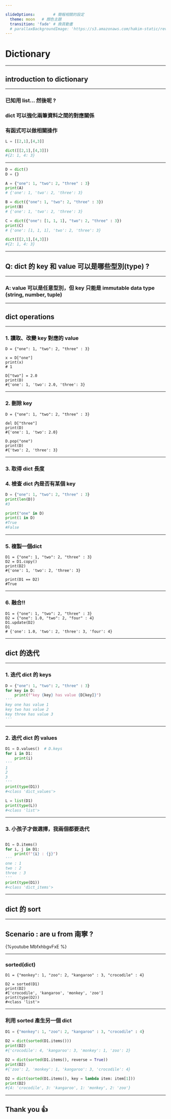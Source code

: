 ```yaml
---

slideOptions:        # 簡報相關的設定
  theme: moon   # 顏色主題
  transition: 'fade' # 換頁動畫
  # parallaxBackgroundImage: 'https://s3.amazonaws.com/hakim-static/reveal-js/reveal-parallax-1.jpg'
---
```


# Dictionary

---

## introduction to dictionary

----

### 已知用 list... 然後呢 ?

### dict 可以強化兩筆資料之間的對應關係
### 有函式可以做相關操作

```python =
L = [[2,1],[4,3]]

dict([[2,1],[4,3]])
#{2: 1, 4: 3}
```

----


```python =
D = dict()
D = {}

A = {"one": 1, "two": 2, "three" : 3}
print(A)
# {'one': 1, 'two': 2, 'three': 3}

B = dict({"one": 1, "two": 2, "three" : 3})
print(B)
# {'one': 1, 'two': 2, 'three': 3}

C = dict({"one": [1, 1, 1], "two": 2, "three" : 3})
print(C)
# {'one': [1, 1, 1], 'two': 2, 'three': 3}

dict([[2,1],[4,3]])
#{2: 1, 4: 3}
```

----

## Q: dict 的 key 和 value 可以是哪些型別(type) ? 

----

### A:  value 可以是任意型別，但 key 只能是 immutable data type (string, number, tuple)

----

## dict operations

----


### 1. 讀取、改變 key 對應的 value
```python=
D = {"one": 1, "two": 2, "three" : 3}

x = D["one"]
print(x)
# 1

D["two"] = 2.0
print(D)
#{'one': 1, 'two': 2.0, 'three': 3}
```

----

### 2. 刪除 key
```python=
D = {"one": 1, "two": 2, "three" : 3}

del D["three"]
print(D)
#{'one': 1, 'two': 2.0}

D.pop("one")
print(D)
#{'two': 2, 'three': 3}
```

----

### 3. 取得 dict 長度
### 4. 檢查 dict 內是否有某個 key
```python = 
D = {"one": 1, "two": 2, "three" : 3}
print(len(D))
#3

print("one" in D)
print(1 in D)
#True
#False
```

----

### 5. 複製一個dict
```python=
D1 = {"one": 1, "two": 2, "three" : 3}
D2 = D1.copy()
print(D2)
#{'one': 1, 'two': 2, 'three': 3}

print(D1 == D2)
#True
```

----

### 6. 融合!!

```python=
D1 = {"one": 1, "two": 2, "three" : 3}
D2 = {"one": 1.0, "two": 2, "four" : 4}
D1.update(D2)
D1
# {'one': 1.0, 'two': 2, 'three': 3, 'four': 4}
```

---

## dict 的迭代

----

### 1. 迭代 dict 的 keys

``` python = 
D = {"one": 1, "two": 2, "three" : 3}
for key in D:
    print(f"key {key} has value {D[key]}")
'''
key one has value 1
key two has value 2
key three has value 3
'''
```

----

### 2. 迭代 dict 的 values
```python = 
D1 = D.values()  # D.keys
for i in D1:
    print(i)
'''
1
2
3
'''
print(type(D1))
#<class 'dict_values'>

L = list(D1)
print(type(L))
#<class 'list'>
```

----

### 3. 小孩子才做選擇，我兩個都要迭代

```python =

D1 = D.items()  
for i, j in D1:
    print(f"{i} : {j}")  
'''
one : 1
two : 2
three : 3
'''
print(type(D1))
#<class 'dict_items'>
```

---

## dict 的 sort

----

## Scenario : are u from 南寧 ?

{%youtube MbfxhbgvFxE %}

----


### sorted(dict)

```python=
D1 = {"monkey": 1, "zoo": 2, "kangaroo" : 3, "crocodile" : 4}

D2 = sorted(D1)
print(D2)
#['crocodile', 'kangaroo', 'monkey', 'zoo']
print(type(D2))
#<class 'list'>

```

----

### 利用 sorted 產生另一個 dict

```python = 
D1 = {"monkey": 1, "zoo": 2, "kangaroo" : 3, "crocodile" : 4}
    
D2 = dict(sorted(D1.items()))
print(D2)
#{'crocodile': 4, 'kangaroo': 3, 'monkey': 1, 'zoo': 2}

D2 = dict(sorted(D1.items(), reverse = True))
print(D2)
#{'zoo': 2, 'monkey': 1, 'kangaroo': 3, 'crocodile': 4}

D2 = dict(sorted(D1.items(), key = lambda item: item[1]))
print(D2)
#{4: 'crocodile', 3: 'kangaroo', 1: 'monkey', 2: 'zoo'}

```

---

## Thank you :+1: 



